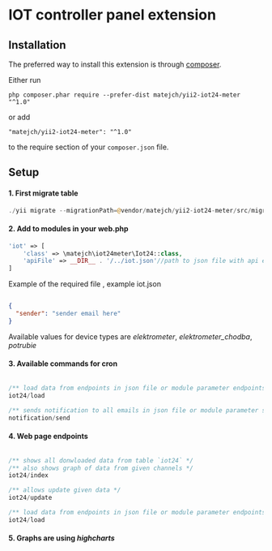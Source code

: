 IOT controller panel extension
====================

Installation
------------

The preferred way to install this extension is through [composer](http://getcomposer.org/download/).

Either run

```
php composer.phar require --prefer-dist matejch/yii2-iot24-meter "^1.0"
```

or add

```
"matejch/yii2-iot24-meter": "^1.0"
```

to the require section of your `composer.json` file.

Setup
-----

#### 1. First migrate table

```PHP
./yii migrate --migrationPath=@vendor/matejch/yii2-iot24-meter/src/migrations
```

#### 2. Add to modules in your web.php

```php 
'iot' => [
    'class' => \matejch\iot24meter\Iot24::class,
    'apiFile' => __DIR__ . '/../iot.json'//path to json file with api endpoints and emails for notifications
]

```

Example of the required file , example iot.json

```JSON

{
  "sender": "sender email here"
}

```

Available values for device types are _elektrometer_, _elektrometer_chodba_, _potrubie_

#### 3. Available commands for cron

```PHP

/** load data from endpoints in json file or module parameter endpoints */
iot24/load

/** sends notification to all emails in json file or module parameter subscribers */
notification/send

```

#### 4. Web page endpoints

```PHP 

/** shows all donwloaded data from table `iot24` */
/** also shows graph of data from given channels */
iot24/index

/** allows update given data */
iot24/update

/** load data from endpoints in json file or module parameter endpoints */
iot24/load

```

#### 5. Graphs are using  _highcharts_